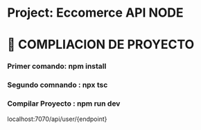 # Project: Eccomerce API NODE
# 📁 COMPLIACION DE PROYECTO
### Primer comando: npm install
### Segundo comnando : npx tsc
### Compilar Proyecto : npm run dev

localhost:7070/api/user/{endpoint}

